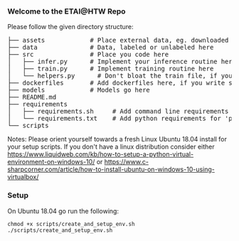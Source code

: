 ### Welcome to the ETAI@HTW Repo
Please follow the given directory structure:

<pre>
├── assets            # Place external data, eg. downloaded libraries, repos etc here. 
├── data              # Data, labeled or unlabeled here
├── src               # Place you code here
│   ├── infer.py      # Implement your inference routine here
│   ├── train.py      # Implement training routine here
│   └── helpers.py      # Don't bloat the train file, if you need helpers, place them here
├── dockerfiles       # Add dockerfiles here, if you write some
├── models            # Models go here
├── README.md
├── requirements
│   ├── requirements.sh     # Add command line requirements for environment setup here
│   └── requirements.txt    # Add python requirements for 'pip install -r requirements/requirements.txt' here
└── scripts
</pre>

Notes: Please orient yourself towards a fresh Linux Ubuntu 18.04 install for your setup scripts. 
If you don't have a linux distribution consider either https://www.liquidweb.com/kb/how-to-setup-a-python-virtual-environment-on-windows-10/ or https://www.c-sharpcorner.com/article/how-to-install-ubuntu-on-windows-10-using-virtualbox/
### Setup
On Ubuntu 18.04 go run the following:
```shell
chmod +x scripts/create_and_setup_env.sh
./scripts/create_and_setup_env.sh
```
